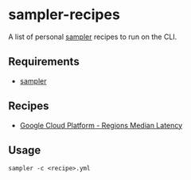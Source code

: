 # sampler-recipes
A list of personal [sampler](https://github.com/sqshq/sampler) recipes to run on the CLI.

## Requirements
- [sampler](https://github.com/sqshq/sampler)

## Recipes
- [Google Cloud Platform - Regions Median Latency](gcping.yml)

## Usage

    sampler -c <recipe>.yml
